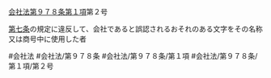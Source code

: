 [会社法第９７８条第１項](会社法＿＿＿＿第９７８条第１項)第２号

[第七条](会社法＿＿＿＿第７条)の規定に違反して、会社であると誤認されるおそれのある文字をその名称又は商号中に使用した者


#会社法
#会社法/第９７８条
#会社法/第９７８条/第１項
#会社法/第９７８条/第１項/第２号
